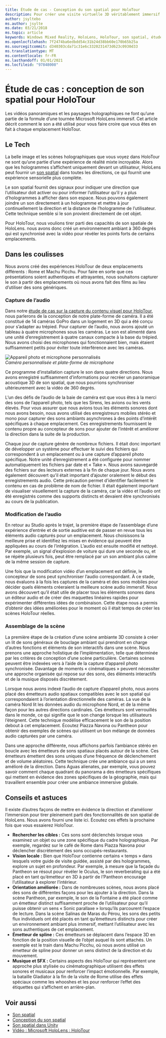 ```yaml
---
title: Étude de cas - Conception du son spatial pour HoloTour
description: Pour créer une visite virtuelle 3D véritablement immersif pour Microsoft HoloLens, les vidéos panoramiques et les scènes holographiques ne font qu’une partie de la formule.
author: jsyltebo
ms.author: jsylte
ms.date: 03/21/2018
ms.topic: article
keywords: Windows Mixed Reality, HoloLens, HoloTour, son spatial, étude de cas, casque de réalité mixte, casque de réalité mixte, casque de réalité virtuelle, HoloLens, MRTK, boîte à outils de réalité mixte, audio
ms.openlocfilehash: 7f2474ba6edbdd54c31b24d38bb60e170b65b25a
ms.sourcegitcommit: d340303cda71c31e6c3320231473d623c0930d33
ms.translationtype: MT
ms.contentlocale: fr-FR
ms.lasthandoff: 01/01/2021
ms.locfileid: "97848008"
---
```

# <a name="case-study-spatial-sound-design-for-holotour"></a>Étude de cas : conception de son spatial pour HoloTour

Les vidéos panoramiques et les paysages holographiques ne font qu’une partie de la formule d’une tournée Microsoft HoloLens immersif. Cet article décrit comment le son a été utilisé pour vous faire croire que vous êtes en fait à chaque emplacement HoloTour.

## <a name="the-tech"></a>Le Tech

La belle image et les scènes holographiques que vous voyez dans HoloTour ne sont qu’une partie d’une expérience de réalité mixte incroyable. Alors que les hologrammes s’affichent uniquement devant un utilisateur, HoloLens peut fournir un [son spatial](spatial-sound.md) dans toutes les directions, ce qui fournit une expérience sensorielle plus complète.

Le son spatial fournit des signaux pour indiquer une direction que l’utilisateur doit activer ou pour informer l’utilisateur qu’il y a plus d’hologrammes à afficher dans son espace. Nous pouvons également joindre un son directement à un hologramme et mettre à jour continuellement la direction et la distance de l’hologramme de l’utilisateur. Cette technique semble si le son provient directement de cet objet.

Pour HoloTour, nous voulions tirer parti des capacités de son spatiale de HoloLens. nous avons donc créé un environnement ambiant à 360 degrés qui est synchronisé avec la vidéo pour révéler les points forts de certains emplacements.

## <a name="behind-the-scenes"></a>Dans les coulisses

Nous avons créé des expériences HoloTour de deux emplacements différents : Rome et Machu Picchu. Pour faire en sorte que ces présentations soient authentiques et attrayantes, nous souhaitons capturer le son à partir des emplacements où nous avons fait des films au lieu d’utiliser des sons génériques.

### <a name="capturing-the-audio"></a>Capture de l’audio

Dans notre [étude de cas sur la capture du contenu visuel pour HoloTour](../out-of-scope/case-study-capturing-and-creating-content-for-holotour.md), nous parlerons de la conception de notre plate-forme de caméra. Il a été constitué de 14 caméras GoPro dans un logement en 3D qui a été conçu pour s’adapter au trépied. Pour capturer de l’audio, nous avons ajouté un tableau à quatre microphones sous les caméras. Le son est alimenté dans une unité d’enregistrement à quatre canaux compacte à la base du trépied. Nous avons choisi des microphones qui fonctionnaient bien, mais étaient suffisamment petits pour éviter toute interférence avec les caméras.

![Appareil photo et microphone personnalisés](images/camera-rig-microphones-300px.png)<br>
*Caméra personnalisée et plate-forme de microphone*

Ce programme d’installation capture le son dans quatre directions. Nous avons enregistré suffisamment d’informations pour recréer un panoramique acoustique 3D de son spatial, que nous pourrions synchroniser ultérieurement avec la vidéo de 360 degrés.

L’un des défis de l’audio de la baie de caméra est que vous êtes à la merci des sons de l’appareil photo, tels que les Sirens, les avions ou les vents élevés. Pour vous assurer que nous avions tous les éléments sonores dont nous avons besoin, nous avons utilisé des enregistreurs mobiles stéréo et mono pour capturer des sons ambiants asynchrones à des points d’intérêt spécifiques à chaque emplacement. Ces enregistrements fournissent le contenu propre au concepteur de sons pour ajouter de l’intérêt et améliorer la direction dans la suite de la production.

Chaque jour de capture génère de nombreux fichiers. Il était donc important de développer un système pour effectuer le suivi des fichiers qui correspondent à un emplacement ou à une capture d’appareil photo spécifique. Notre unité d’enregistrement a été configurée pour nommer automatiquement les fichiers par date et « Take ». Nous avons sauvegardé des fichiers sur des lecteurs externes à la fin de chaque jour. Nous avons également découvert qu’il était important d’ajouter oralement le début des enregistrements audio. Cette précaution permet d’identifier facilement le contenu en cas de problème de nom de fichier. Il était également important de visualiser visuellement la capture de la caméra, car la vidéo et l’audio ont été enregistrés comme des supports distincts et devaient être synchronisés au cours de la publication.

### <a name="editing-the-audio"></a>Modification de l’audio

En retour au Studio après le trajet, la première étape de l’assemblage d’une expérience d’entrée et de sortie auditive est de passer en revue tous les éléments audio capturés pour un emplacement. Nous choisissons la meilleure prise et identifiez les mises en évidence qui peuvent être appliquées au cours de l’intégration. L’audio est ensuite modifié et nettoyé. Par exemple, un signal d’explosion de voiture qui dure une seconde ou, et se répète plusieurs fois, peut être remplacé par un son ambiant plus calme de la même session de capture.

Une fois que la modification vidéo d’un emplacement est définie, le concepteur de sons peut synchroniser l’audio correspondant. À ce stade, nous évaluons à la fois les captures de la caméra et des sons mobiles pour décider quels éléments créeraient la meilleure scène audio immersif. Nous avons découvert qu’il était utile de placer tous les éléments sonores dans un éditeur audio et de créer des maquettes linéaires rapides pour expérimenter différentes idées de combinaison. Cette étape nous a permis d’obtenir des idées améliorées pour le moment où il était temps de créer les scènes HoloTour réelles.

### <a name="assembling-the-scene"></a>Assemblage de la scène

La première étape de la création d’une scène ambiante 3D consiste à créer un lit de sons généraux de bouclage ambiant qui prendront en charge d’autres fonctions et éléments de son interactifs dans une scène. Nous prenons une approche holistique de l’implémentation, telle que déterminée par les critères de conception d’une scène particulière. Certaines scènes peuvent être indexées vers à l’aide de la capture d’appareil photo synchronisée. Davantage de moments « cinématiques » peuvent nécessiter une approche organisée qui repose sur des sons, des éléments interactifs et de la musique disposés discrètement.

Lorsque nous avons indexé l’audio de capture d’appareil photo, nous avons placé des émetteurs audio spatiaux compatibles avec le son spatial qui correspondaient à l’orientation directionnelle des caméras. La vue de la caméra Nord lit les données audio du microphone Nord, et de la même façon pour les autres directions cardinales. Ces émetteurs sont verrouillés dans le monde, ce qui signifie que le son change lorsque les utilisateurs l’éteignent. Cette technique modélise efficacement le son de la position debout à cet emplacement. Écoutez Piazza Navona ou Pantheon pour obtenir des exemples de scènes qui utilisent un bon mélange de données audio capturées par une caméra.

Dans une approche différente, nous affichons parfois l’ambiance stéréo en boucle avec les émetteurs de sons spatiaux placés autour de la scène. Ces émetteurs émettent des sons uniques d’une fréquence de déclenchement et de volume aléatoires. Cette technique crée une ambiance qui a un sens amélioré de la direction. Dans Aguas alienates, par exemple, vous pouvez savoir comment chaque quadrant du panorama a des émetteurs spécifiques qui mettent en évidence des zones spécifiques de la géographie, mais qui travaillent ensemble pour créer une ambiance immersive globale.

## <a name="tips-and-tricks"></a>Conseils et astuces

Il existe d’autres façons de mettre en évidence la direction et d’améliorer l’immersion pour tirer pleinement parti des fonctionnalités de son spatial de HoloLens. Nous avons fourni une liste ici. Écoutez ces effets la prochaine fois que vous essaierez HoloTour.
* **Rechercher les cibles :** Ces sons sont déclenchés lorsque vous examinez un objet ou une zone spécifique du cadre holographique. Par exemple, regardez sur le café de Rome dans Piazza Navona pour déclencher discrètement des sons occupés-restaurants.
* **Vision locale :** Bien que HoloTour contienne certains « temps » dans lesquels votre guide de visite guidée, assisté par des hologrammes, explore un sujet en profondeur. Par exemple, à mesure que la façade du Pantheon se résout pour révéler le Oculus, le son reverberating qui a été placé en tant qu’émetteur en 3D à partir de l’Pantheon encourage l’utilisateur à explorer l’intérieur.
* **Orientation améliorée :** Dans de nombreuses scènes, nous avons placé des sons de différentes façons pour les ajouter à la direction. Dans la scène Pantheon, par exemple, le son de la Fontaine a été placé comme un émetteur distinct suffisamment proche de l’utilisateur pour qu’il puisse obtenir un sens « Sonic parallaxe » lorsqu’ils parcourent l’espace de lecture. Dans la scène Salinas de Maras du Pérou, les sons des petits flux individuels ont été placés en tant qu’émetteurs distincts pour créer un environnement ambiant plus immersif, mettant l’utilisateur avec les sons authentiques de cet emplacement.
* **Émetteur de spline :** Ces émetteurs se déplacent dans l’espace 3D en fonction de la position visuelle de l’objet auquel ils sont attachés. Un exemple est le train dans Machu Picchu, où nous avons utilisé un émetteur de spline pour donner un sens distinct de la direction et du mouvement.
* **Musique et SFX :** Certains aspects des HoloTour qui représentent une approche plus stylisée ou cinématographique utilisent des effets sonores et musicaux pour renforcer l’impact émotionnelle. Par exemple, la bataille Gladiator à la fin de la visite de Rome utilise des effets spéciaux comme les whooshes et les pour renforcer l’effet des étiquettes qui s’affichent en arrière-plan.

## <a name="see-also"></a>Voir aussi

* [Son spatial](spatial-sound.md)
* [Conception du son spatial](spatial-sound-design.md)
* [Son spatial dans Unity](../develop/unity/spatial-sound-in-unity.md)
* [Vidéo : Microsoft HoloLens : HoloTour](https://www.youtube.com/watch?v=pLd9WPlaMpY)
